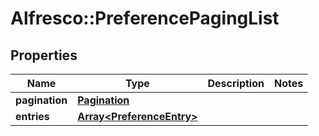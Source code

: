 # Alfresco::PreferencePagingList

## Properties
Name | Type | Description | Notes
------------ | ------------- | ------------- | -------------
**pagination** | [**Pagination**](Pagination.md) |  | 
**entries** | [**Array&lt;PreferenceEntry&gt;**](PreferenceEntry.md) |  | 


